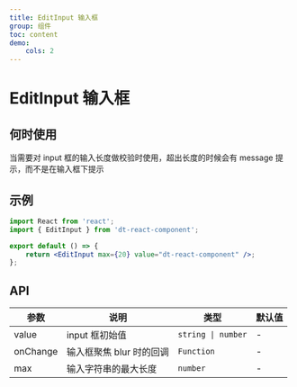 ```yaml
---
title: EditInput 输入框
group: 组件
toc: content
demo:
    cols: 2
---
```


# EditInput 输入框

## 何时使用

当需要对 input 框的输入长度做校验时使用，超出长度的时候会有 message 提示，而不是在输入框下提示

## 示例

```jsx
import React from 'react';
import { EditInput } from 'dt-react-component';

export default () => {
    return <EditInput max={20} value="dt-react-component" />;
};
```

## API

| 参数     | 说明                     | 类型               | 默认值 |
| -------- | ------------------------ | ------------------ | ------ |
| value    | input 框初始值           | `string \| number` | -      |
| onChange | 输入框聚焦 blur 时的回调 | `Function`         | -      |
| max      | 输入字符串的最大长度     | `number`           | -      |
